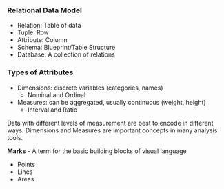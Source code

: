 ### Relational Data Model
 - Relation: Table of data
 - Tuple: Row
 - Attribute: Column
 - Schema: Blueprint/Table Structure
 - Database: A collection of relations

### Types of Attributes
 - Dimensions: discrete variables (categories, names)
	 - Nominal and Ordinal
 - Measures: can be aggregated, usually continuous (weight, height)
	 - Interval and Ratio

Data with different levels of measurement are best to encode in different ways.
Dimensions and Measures are important concepts in many analysis tools.

**Marks** - A term for the basic building blocks of visual language
 - Points
 - Lines
 - Areas